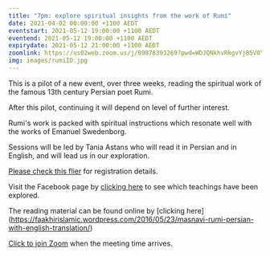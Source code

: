 ```yaml
---
title: "7pm: explore spiritual insights from the work of Rumi"
date: 2021-04-02 00:00:00 +1100 AEDT
eventstart: 2021-05-12 19:00:00 +1100 AEDT
eventend: 2021-05-12 19:00:00 +1100 AEDT
expirydate: 2021-05-12 21:00:00 +1100 AEDT
zoomlink: https://us02web.zoom.us/j/89878393269?pwd=WDJQNkhvRkgvYjB5V0Y3R1ZHKzhFUT09
img: images/rumiID.jpg
---
```


This is a pilot of a new event, over three weeks, reading the spiritual work of the famous 13th century Persian poet Rumi.

After this pilot, continuing it will depend on level of further interest.

Rumi's work is packed with spiritual instructions which resonate well with the works of Emanuel Swedenborg.

Sessions will be led by Tania Astans who will read it in Persian and in English, and will lead us in our exploration.

[Please check this flier](https://static.swedenborg.com.au/pdf/fliers/rumi20210428.pdf) for registration details.

Visit the Facebook page by [clicking here](https://www.facebook.com/Tanias-Shams-and-Rumi-Room-106439571596187) to see which teachings have been explored.

The reading material can be found online by [clicking here] (https://faakhirislamic.wordpress.com/2016/05/23/masnavi-rumi-persian-with-english-translation/)

[Click to join Zoom](https://us02web.zoom.us/j/89878393269?pwd=WDJQNkhvRkgvYjB5V0Y3R1ZHKzhFUT09) when the meeting time arrives.